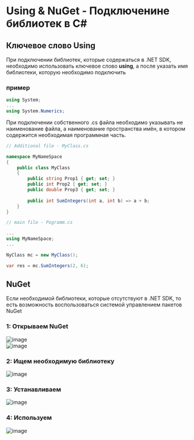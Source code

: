 # Using & NuGet - Подключенине библиотек в C#

## Ключевое слово Using

При подключении библиотек, которые содержаться в .NET SDK, 
необходимо использовать ключевое слово **using**, 
а после указать имя библиотеки, 
которую необходимо подключить

### пример
```C#
using System;
...
using System.Numerics;
```

При подключении собственного .cs файла
необходимо указывать не наименование файла, 
а наименование пространства имён, в котором содержится необходимая
программная часть.


```C#
// Additional file - MyClass.cs

namespace MyNameSpace
{
	public class MyClass
	{
		public string Prop1 { get; set; }
		public int Prop2 { get; set; }
		public double Prop3 { get; set; }
		
		public int SumIntegers(int a, int b) => a + b;
	}
}

// main file - Pogramm.cs

...
using MyNameSpace;
...

NyClass mc = new MyClass();

var res = mc.SumIntegers(2, 6);
```
##

## NuGet

Если необходимой библиотеки, которые отсутствуют в .NET SDK, 
то есть возможность воспользоваться системой управлением пакетов NuGet

### 1: Открываем NuGet
![image](https://user-images.githubusercontent.com/91414886/227812502-848813d0-8138-4cbe-af58-83b6c59155be.png)  
![image](https://user-images.githubusercontent.com/91414886/227812548-0713134b-4d97-42c4-87f2-4f0d3dfec002.png)
### 2: Ищем необходимую библиотеку
![image](https://user-images.githubusercontent.com/91414886/227812564-0e31be16-fa37-4499-b73e-1d5be16fafe3.png)
### 3: Устанавливаем
![image](https://user-images.githubusercontent.com/91414886/227812594-47763d9b-6bb6-42cb-978f-4ce9ef4c8ad4.png)
### 4: Используем
![image](https://user-images.githubusercontent.com/91414886/227812646-6cfe466e-decb-4f09-a761-5676af133d38.png)
##
